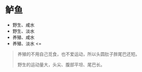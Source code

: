 # 鲈鱼

- 野生、咸水
- 野生、淡水
- 养殖、咸水
- 养殖、淡水    <= 

> 养殖的不用自己觅食，也不爱运动，所以头圆肚子胖尾巴还短。
> 
> 野生的运动量大，头尖、腹部平坦、尾巴长。
